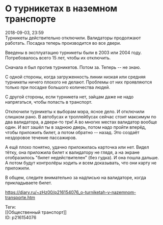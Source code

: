 О турникетах в наземном транспорте
===================================

   
 2018-09-03, 23:59   
  Турникеты действительно отключили. Валидаторы продолжают работать. Посадка теперь производится во все двери.   
   
 Введены в эксплуатацию турникеты были в 2003 или 2004 году. Потребовалось всего 15 лет, чтобы их отключить.   
   
 Сначала я был против турникетов. Потом за. Теперь -- не знаю.   
   
 С одной стороны, когда загруженность линии низкая или средняя турникеты ничего плохого не делают. Проблемы от них проявляются только при посадке большого количества людей.   
   
 С другой стороны, если турникета нет, зайцам даже не надо напрягаться, чтобы попасть в транспорт.   
   
 Отключили турникеты к выборам мэра, ясное дело. И отключили слишком рано. В автобусах и троллейбусах сейчас стоит максимум по два валидатора, а двери-то три! А во многих местах валидатор вообще один. И вот зашёл ты в заднюю дверь, потом надо пройти вперёд, чтобы приложить билет, а потом обратно -- назад. Это создаёт нездоровое течение пассажиров.   
   
 А ещё плохо понятно, удачно приложилась карточка или нет. Видел тётку, она приложила билет к валидатору не глядя, а на экране отобразилось "билет недействителен" (без гудка). И она пошла дальше. А потом будут контролёры ходить и всем доказывать, что они карту не приложили.   
   
 В общем, следите внимательно за надписью на валидаторе, когда прикладываете билет.   
    
 <https://diary.ru/~zHz00/p216154076_o-turniketah-v-nazemnom-transporte.htm>   
   
 Теги:   
 [[Общественный транспорт]]   
 ID: p216154076